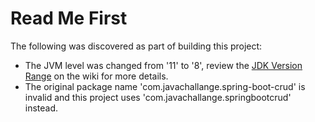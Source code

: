 # Read Me First
The following was discovered as part of building this project:

* The JVM level was changed from '11' to '8', review the [JDK Version Range](https://github.com/spring-projects/spring-framework/wiki/Spring-Framework-Versions#jdk-version-range) on the wiki for more details.
* The original package name 'com.javachallange.spring-boot-crud' is invalid and this project uses 'com.javachallange.springbootcrud' instead.

